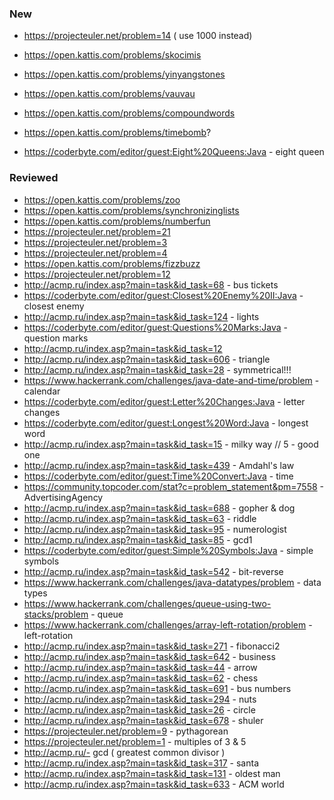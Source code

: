 ### New
- https://projecteuler.net/problem=14 ( use 1000 instead)
- https://open.kattis.com/problems/skocimis 
- https://open.kattis.com/problems/yinyangstones
- https://open.kattis.com/problems/vauvau



- https://open.kattis.com/problems/compoundwords
- https://open.kattis.com/problems/timebomb?


- https://coderbyte.com/editor/guest:Eight%20Queens:Java - eight queen

### Reviewed
* https://open.kattis.com/problems/zoo
* https://open.kattis.com/problems/synchronizinglists
* https://open.kattis.com/problems/numberfun
* https://projecteuler.net/problem=21
* https://projecteuler.net/problem=3
* https://projecteuler.net/problem=4 
* https://open.kattis.com/problems/fizzbuzz
* https://projecteuler.net/problem=12
* http://acmp.ru/index.asp?main=task&id_task=68 - bus tickets
* https://coderbyte.com/editor/guest:Closest%20Enemy%20II:Java - closest enemy
* http://acmp.ru/index.asp?main=task&id_task=124 - lights
* https://coderbyte.com/editor/guest:Questions%20Marks:Java - question marks
* http://acmp.ru/index.asp?main=task&id_task=12 
*  http://acmp.ru/index.asp?main=task&id_task=606 - triangle
* http://acmp.ru/index.asp?main=task&id_task=28 - symmetrical!!!
* https://www.hackerrank.com/challenges/java-date-and-time/problem - calendar
* https://coderbyte.com/editor/guest:Letter%20Changes:Java - letter changes
* https://coderbyte.com/editor/guest:Longest%20Word:Java - longest word
* http://acmp.ru/index.asp?main=task&id_task=15 - milky way // 5 - good one
* http://acmp.ru/index.asp?main=task&id_task=439 - Amdahl's law
* https://coderbyte.com/editor/guest:Time%20Convert:Java - time 
* https://community.topcoder.com/stat?c=problem_statement&pm=7558 - AdvertisingAgency
* http://acmp.ru/index.asp?main=task&id_task=688 - gopher & dog
* http://acmp.ru/index.asp?main=task&id_task=63 - riddle
* http://acmp.ru/index.asp?main=task&id_task=95 - numerologist
* http://acmp.ru/index.asp?main=task&id_task=85 - gcd1
* https://coderbyte.com/editor/guest:Simple%20Symbols:Java - simple symbols
* http://acmp.ru/index.asp?main=task&id_task=542 - bit-reverse
* https://www.hackerrank.com/challenges/java-datatypes/problem - data types
* https://www.hackerrank.com/challenges/queue-using-two-stacks/problem - queue
* https://www.hackerrank.com/challenges/array-left-rotation/problem - left-rotation
* http://acmp.ru/index.asp?main=task&id_task=271 - fibonacci2
* http://acmp.ru/index.asp?main=task&id_task=642 - business
* http://acmp.ru/index.asp?main=task&id_task=44 - arrow 
* http://acmp.ru/index.asp?main=task&id_task=62 - chess
* http://acmp.ru/index.asp?main=task&id_task=691 - bus numbers
* http://acmp.ru/index.asp?main=task&id_task=294 - nuts
* http://acmp.ru/index.asp?main=task&id_task=26  - circle
* http://acmp.ru/index.asp?main=task&id_task=678 - shuler
* https://projecteuler.net/problem=9 - pythagorean
* https://projecteuler.net/problem=1 - multiples of 3 & 5
* http://acmp.ru/- gcd ( greatest common divisor )
* http://acmp.ru/index.asp?main=task&id_task=317 - santa 
* http://acmp.ru/index.asp?main=task&id_task=131 - oldest man
* http://acmp.ru/index.asp?main=task&id_task=633 - ACM world

